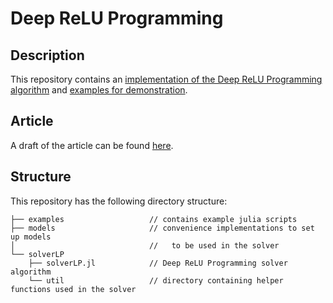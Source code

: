 # Deep ReLU Programming

## Description
This repository contains an [implementation of the Deep ReLU Programming algorithm](solverLP) and [examples for demonstration](examples).

## Article
A draft of the article can be found [here](https://arxiv.org/abs/2011.14895).

## Structure
This repository has the following directory structure:
```
├── examples                   // contains example julia scripts
├── models                     // convenience implementations to set up models
│                              //   to be used in the solver
└── solverLP
    ├── solverLP.jl            // Deep ReLU Programming solver algorithm
    └── util                   // directory containing helper functions used in the solver
```
